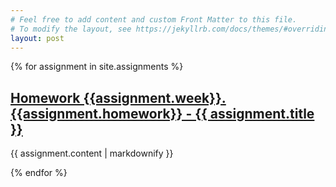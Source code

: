 ```yaml
---
# Feel free to add content and custom Front Matter to this file.
# To modify the layout, see https://jekyllrb.com/docs/themes/#overriding-theme-defaults
layout: post
---
```

<main class="page-content" aria-label="Content">
<div class="wrapper">
{% for assignment in site.assignments %}
  <article class="post h-entry">
  <h2><a href="{{ assignment.url }}"> Homework {{assignment.week}}.{{assignment.homework}} - {{ assignment.title }}</a></h2>
  <p>{{ assignment.content | markdownify }}</p>
  </article>
{% endfor %}
</div>
</main>

<link rel="stylesheet" href="/assets/main.css">
<script src="https://cdn.mathjax.org/mathjax/latest/MathJax.js?config=TeX-AMS-MML_HTMLorMML" type="text/javascript"></script>
